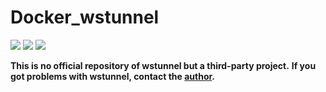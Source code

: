 # Docker_wstunnel
[![](https://github.com/seiferma/Docker_wstunnel/actions/workflows/docker-publish.yml/badge.svg?branch=main)](https://github.com/seiferma/Docker_wstunnel/actions?query=branch%3Amain+)
[![](https://img.shields.io/github/issues/seiferma/Docker_wstunnel.svg)](https://github.com/seiferma/Docker_wstunnel/issues)
[![](https://img.shields.io/github/license/seiferma/Docker_wstunnel.svg)](https://github.com/seiferma/Docker_wstunnel/blob/main/LICENSE)

**This is no official repository of wstunnel but a third-party project.**
**If you got problems with wstunnel, contact the [author](https://github.com/erebe/wstunnel).**
